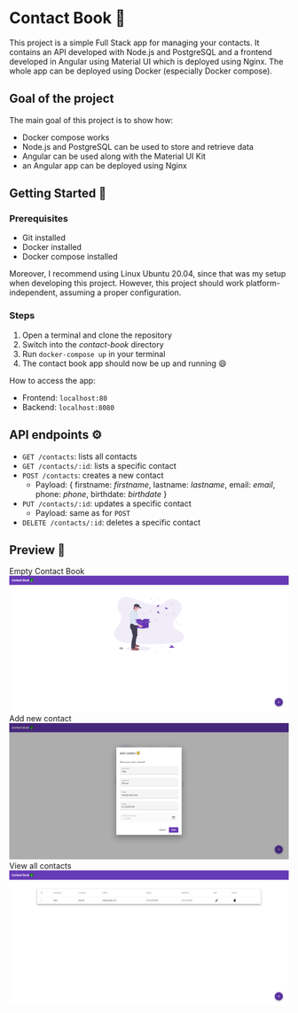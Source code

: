 # Contact Book 📗
This project is a simple Full Stack app for managing your contacts. It contains an API developed with Node.js and PostgreSQL and a frontend developed in Angular using Material UI which is deployed using Nginx. The whole app can be deployed using Docker (especially Docker compose). 

## Goal of the project
The main goal of this project is to show how: 
- Docker compose works
- Node.js and PostgreSQL can be used to store and retrieve data
- Angular can be used along with the Material UI Kit 
- an Angular app can be deployed using Nginx

## Getting Started 🚀
### Prerequisites
- Git installed
- Docker installed
- Docker compose installed

Moreover, I recommend using Linux Ubuntu 20.04, since that was my setup when developing this project. However, this project should work platform-independent, assuming a proper configuration.

### Steps
1. Open a terminal and clone the repository
2. Switch into the _contact-book_ directory
3. Run `docker-compose up` in your terminal
4. The contact book app should now be up and running 😄

How to access the app:
- Frontend: `localhost:80`
- Backend: `localhost:8080`

## API endpoints ⚙
- `GET /contacts`: lists all contacts
- `GET /contacts/:id`: lists a specific contact
- `POST /contacts`: creates a new contact
  - Payload: { firstname: _firstname_, lastname: _lastname_, email: _email_, phone: _phone_, birthdate: _birthdate_ }
- `PUT /contacts/:id`: updates a specific contact
  - Payload: same as for `POST`
- `DELETE /contacts/:id`: deletes a specific contact

## Preview 👀
Empty Contact Book
![](.github/preview/empty-view.png)
Add new contact
![](.github/preview/add-view.png)
View all contacts
![](.github/preview/contact-view.png)